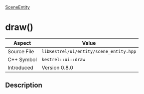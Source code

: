 [SceneEntity](index)
# draw()
| Aspect | Value |
| --- | --- |
| Source File | `libKestrel/ui/entity/scene_entity.hpp` |
| C++ Symbol | `kestrel::ui::draw` |
| Introduced | Version 0.8.0 |
## Description


